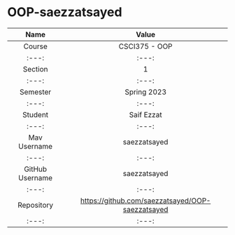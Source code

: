 # OOP-saezzatsayed

|Name	| Value|
|:---:| :---:|
|Course	| CSCI375 - OOP|
|:---:| :---:|
|Section	| 1|
|:---:| :---:|
|Semester	| Spring 2023|
|:---:| :---:|
|Student | Saif Ezzat|
|:---:| :---:|
|Mav Username |	saezzatsayed|
|:---:| :---:|
|GitHub Username | saezzatsayed|
|:---:| :---:|
|Repository | https://github.com/saezzatsayed/OOP-saezzatsayed|
|:---:| :---:|
